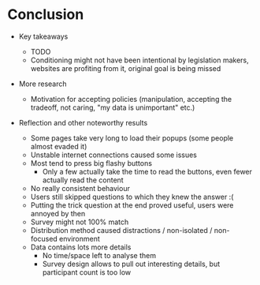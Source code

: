 # Conclusion

- Key takeaways
  - TODO
  - Conditioning might not have been intentional by legislation makers, websites are profiting from it, original goal is being missed

- More research
  - Motivation for accepting policies (manipulation, accepting the tradeoff, not caring, "my data is unimportant" etc.)

- Reflection and other noteworthy results
  - Some pages take very long to load their popups (some people almost evaded it)
  - Unstable internet connections caused some issues
  - Most tend to press big flashy buttons
    - Only a few actually take the time to read the buttons, even fewer actually read the content
  - No really consistent behaviour
  - Users still skipped questions to which they knew the answer :(
  - Putting the trick question at the end proved useful, users were annoyed by then
  - Survey might not 100% match
  - Distribution method caused distractions / non-isolated / non-focused environment
  - Data contains lots more details
    - No time/space left to analyse them
    - Survey design allows to pull out interesting details, but participant count is too low
